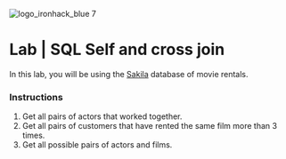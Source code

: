 ![logo_ironhack_blue 7](https://user-images.githubusercontent.com/23629340/40541063-a07a0a8a-601a-11e8-91b5-2f13e4e6b441.png)

# Lab | SQL Self and cross join

In this lab, you will be using the [Sakila](https://dev.mysql.com/doc/sakila/en/) database of movie rentals.

### Instructions

1. Get all pairs of actors that worked together.
2. Get all pairs of customers that have rented the same film more than 3 times.
3. Get all possible pairs of actors and films.
